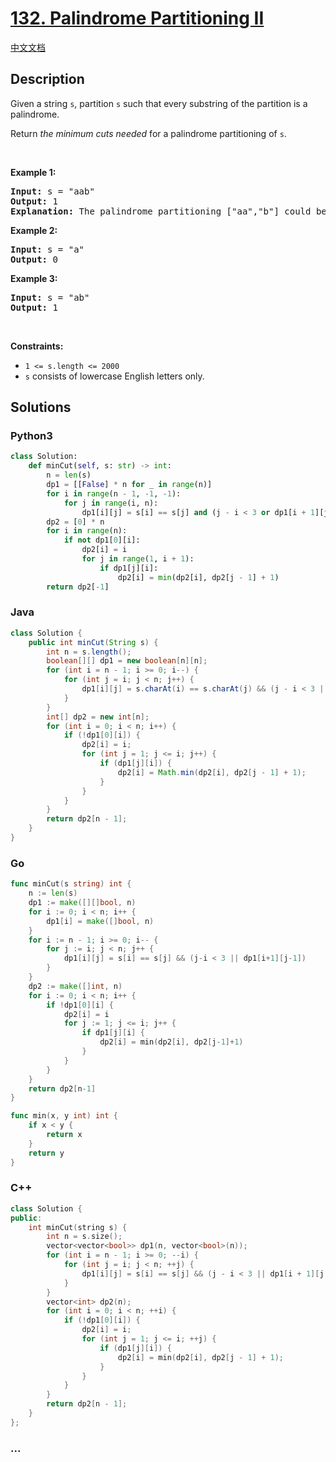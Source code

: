 # [132. Palindrome Partitioning II](https://leetcode.com/problems/palindrome-partitioning-ii)

[中文文档](/solution/0100-0199/0132.Palindrome%20Partitioning%20II/README.md)

## Description

<p>Given a string <code>s</code>, partition <code>s</code> such that every substring of the partition is a palindrome.</p>

<p>Return <em>the minimum cuts needed</em> for a palindrome partitioning of <code>s</code>.</p>

<p>&nbsp;</p>
<p><strong>Example 1:</strong></p>

<pre>
<strong>Input:</strong> s = &quot;aab&quot;
<strong>Output:</strong> 1
<strong>Explanation:</strong> The palindrome partitioning [&quot;aa&quot;,&quot;b&quot;] could be produced using 1 cut.
</pre>

<p><strong>Example 2:</strong></p>

<pre>
<strong>Input:</strong> s = &quot;a&quot;
<strong>Output:</strong> 0
</pre>

<p><strong>Example 3:</strong></p>

<pre>
<strong>Input:</strong> s = &quot;ab&quot;
<strong>Output:</strong> 1
</pre>

<p>&nbsp;</p>
<p><strong>Constraints:</strong></p>

<ul>
	<li><code>1 &lt;= s.length &lt;= 2000</code></li>
	<li><code>s</code> consists of lowercase English letters only.</li>
</ul>

## Solutions

<!-- tabs:start -->

### **Python3**

```python
class Solution:
    def minCut(self, s: str) -> int:
        n = len(s)
        dp1 = [[False] * n for _ in range(n)]
        for i in range(n - 1, -1, -1):
            for j in range(i, n):
                dp1[i][j] = s[i] == s[j] and (j - i < 3 or dp1[i + 1][j - 1])
        dp2 = [0] * n
        for i in range(n):
            if not dp1[0][i]:
                dp2[i] = i
                for j in range(1, i + 1):
                    if dp1[j][i]:
                        dp2[i] = min(dp2[i], dp2[j - 1] + 1)
        return dp2[-1]
```

### **Java**

```java
class Solution {
    public int minCut(String s) {
        int n = s.length();
        boolean[][] dp1 = new boolean[n][n];
        for (int i = n - 1; i >= 0; i--) {
            for (int j = i; j < n; j++) {
                dp1[i][j] = s.charAt(i) == s.charAt(j) && (j - i < 3 || dp1[i + 1][j - 1]);
            }
        }
        int[] dp2 = new int[n];
        for (int i = 0; i < n; i++) {
            if (!dp1[0][i]) {
                dp2[i] = i;
                for (int j = 1; j <= i; j++) {
                    if (dp1[j][i]) {
                        dp2[i] = Math.min(dp2[i], dp2[j - 1] + 1);
                    }
                }
            }
        }
        return dp2[n - 1];
    }
}
```

### **Go**

```go
func minCut(s string) int {
	n := len(s)
	dp1 := make([][]bool, n)
	for i := 0; i < n; i++ {
		dp1[i] = make([]bool, n)
	}
	for i := n - 1; i >= 0; i-- {
		for j := i; j < n; j++ {
			dp1[i][j] = s[i] == s[j] && (j-i < 3 || dp1[i+1][j-1])
		}
	}
	dp2 := make([]int, n)
	for i := 0; i < n; i++ {
		if !dp1[0][i] {
			dp2[i] = i
			for j := 1; j <= i; j++ {
				if dp1[j][i] {
					dp2[i] = min(dp2[i], dp2[j-1]+1)
				}
			}
		}
	}
	return dp2[n-1]
}

func min(x, y int) int {
	if x < y {
		return x
	}
	return y
}
```

### **C++**

```cpp
class Solution {
public:
    int minCut(string s) {
        int n = s.size();
        vector<vector<bool>> dp1(n, vector<bool>(n));
        for (int i = n - 1; i >= 0; --i) {
            for (int j = i; j < n; ++j) {
                dp1[i][j] = s[i] == s[j] && (j - i < 3 || dp1[i + 1][j - 1]);
            }
        }
        vector<int> dp2(n);
        for (int i = 0; i < n; ++i) {
            if (!dp1[0][i]) {
                dp2[i] = i;
                for (int j = 1; j <= i; ++j) {
                    if (dp1[j][i]) {
                        dp2[i] = min(dp2[i], dp2[j - 1] + 1);
                    }
                }
            }
        }
        return dp2[n - 1];
    }
};
```

### **...**

```

```

<!-- tabs:end -->

